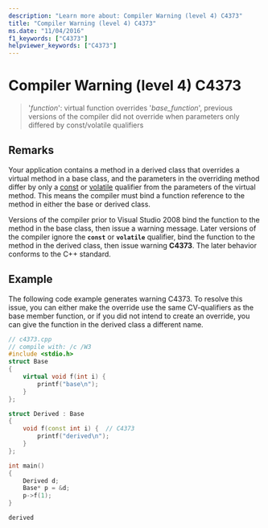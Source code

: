 ```yaml
---
description: "Learn more about: Compiler Warning (level 4) C4373"
title: "Compiler Warning (level 4) C4373"
ms.date: "11/04/2016"
f1_keywords: ["C4373"]
helpviewer_keywords: ["C4373"]
---
```

# Compiler Warning (level 4) C4373

> '*function*': virtual function overrides '*base_function*', previous versions of the compiler did not override when parameters only differed by const/volatile qualifiers

## Remarks

Your application contains a method in a derived class that overrides a virtual method in a base class, and the parameters in the overriding method differ by only a [const](../../cpp/const-cpp.md) or [volatile](../../cpp/volatile-cpp.md) qualifier from the parameters of the virtual method. This means the compiler must bind a function reference to the method in either the base or derived class.

Versions of the compiler prior to Visual Studio 2008 bind the function to the method in the base class, then issue a warning message. Later versions of the compiler ignore the **`const`** or **`volatile`** qualifier, bind the function to the method in the derived class, then issue warning **C4373**. The later behavior conforms to the C++ standard.

## Example

The following code example generates warning C4373. To resolve this issue, you can either make the override use the same CV-qualifiers as the base member function, or if you did not intend to create an override, you can give the function in the derived class a different name.

```cpp
// c4373.cpp
// compile with: /c /W3
#include <stdio.h>
struct Base
{
    virtual void f(int i) {
        printf("base\n");
    }
};

struct Derived : Base
{
    void f(const int i) {  // C4373
        printf("derived\n");
    }
};

int main()
{
    Derived d;
    Base* p = &d;
    p->f(1);
}
```

```Output
derived
```
